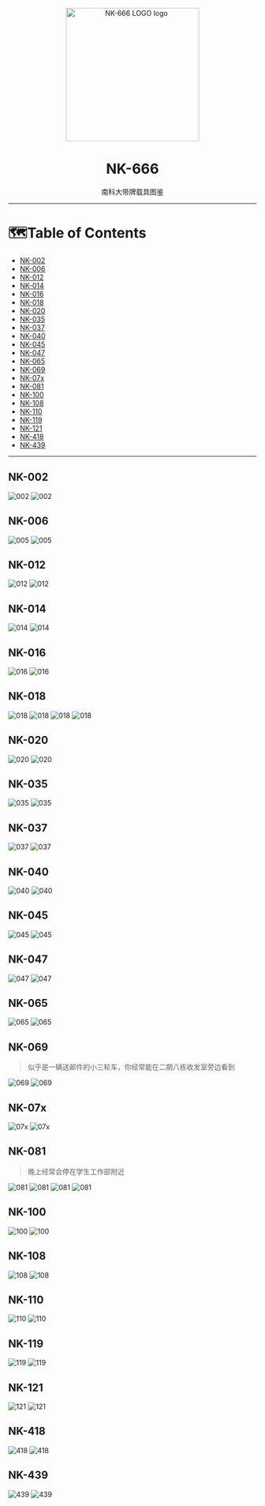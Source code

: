<div>
<p align="center">
  <a href="https://www.pixilart.com/art/nk666-sr25cf3809ef66c" >
    <img width="270" src="https://i.postimg.cc/y8LY5zN2/sr25cf3809ef66c.png" alt="NK-666 LOGO logo">
  </a>
</p>  
<h1 align="center">
  NK-666
</h1>
<p align="center">
  南科大带牌载具图鉴
</p>
</div>

---

# :world_map:Table of Contents
  - [NK-002](#nk-002)
  - [NK-006](#nk-006)
  - [NK-012](#nk-012)
  - [NK-014](#nk-014)
  - [NK-016](#nk-016)
  - [NK-018](#nk-018)
  - [NK-020](#nk-020)
  - [NK-035](#nk-035)
  - [NK-037](#nk-037)
  - [NK-040](#nk-040)
  - [NK-045](#nk-045)
  - [NK-047](#nk-047)
  - [NK-065](#nk-065)
  - [NK-069](#nk-069)
  - [NK-07x](#nk-07x)
  - [NK-081](#nk-081)
  - [NK-100](#nk-100)
  - [NK-108](#nk-108)
  - [NK-110](#nk-110)
  - [NK-119](#nk-119)
  - [NK-121](#nk-121)
  - [NK-418](#nk-418)
  - [NK-439](#nk-439)

---

## NK-002
![002](photo/nk002f.jpg)
![002](photo/nk002b.jpg)

## NK-006
![005](photo/nk006f.jpg)
![005](photo/nk006b.jpg)

## NK-012
![012](photo/nk012f.jpg)
![012](photo/nk012b.jpg)

## NK-014
![014](photo/nk014f.jpg)
![014](photo/nk014b.jpg)

## NK-016
![016](photo/nk016f.jpg)
![016](photo/nk016b.jpg)

## NK-018
![018](photo/nk018f.jpg)
![018](photo/nk018b.jpg)
![018](photo/nk018f_1.jpg)
![018](photo/nk018b_1.jpg)

## NK-020
![020](photo/nk020f.jpg)
![020](photo/nk020b.jpg)

## NK-035
![035](photo/nk035f.jpg)
![035](photo/nk035b.jpg)

## NK-037
![037](photo/nk037f.jpg)
![037](photo/nk037b.jpg)

## NK-040
![040](photo/nk040f.jpg)
![040](photo/nk040b.jpg)

## NK-045
![045](photo/nk045f.jpg)
![045](photo/nk045b.jpg)

## NK-047
![047](photo/nk047f.jpg)
![047](photo/nk047b.jpg)

## NK-065
![065](photo/nk065f.jpg)
![065](photo/nk065b.jpg)

## NK-069
> 似乎是一辆送邮件的小三轮车，你经常能在二期八栋收发室旁边看到

![069](photo/nk069f.jpg)
![069](photo/nk069b.jpg)

## NK-07x
![07x](photo/nk07xf.jpg)
![07x](photo/nk07xb.jpg)

## NK-081
>晚上经常会停在学生工作部附近

![081](photo/nk081f.jpg)
![081](photo/nk081b.jpg)
![081](photo/nk081f-1.jpg)
![081](photo/nk081b-1.jpg)

## NK-100
![100](photo/nk100f.jpg)
![100](photo/nk100b.jpg)

## NK-108
![108](photo/nk108f.jpg)
![108](photo/nk108b.jpg)

## NK-110
![110](photo/nk110f.jpg)
![110](photo/nk110b.jpg)

## NK-119
![119](photo/nk119f.jpg)
![119](photo/nk119b.jpg)

## NK-121
![121](photo/nk121f.jpg)
![121](photo/nk121b.jpg)

## NK-418
![418](photo/nk418f.jpg)
![418](photo/nk418b.jpg)

## NK-439
![439](photo/nk439f.jpg)
![439](photo/nk439b.jpg)

